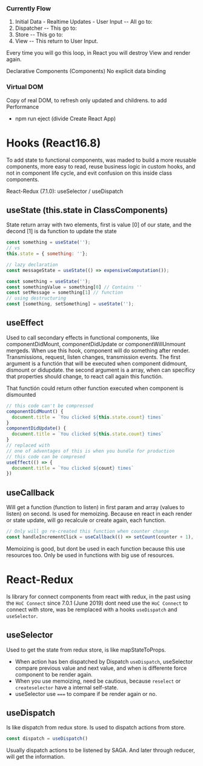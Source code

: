 ### Currently Flow
1. Initial Data - Realtime Updates - User Input
-- All go to:
2. Dispatcher
-- This go to:
3. Store
-- This go to:
4. View
-- This return to User Input.

Every time you will go this loop, in React you will destroy View and render again.

Declarative Components (Components)
No explicit data binding

### Virtual DOM

Copy of real DOM, to refresh only updated and childrens. to add Performance

- npm run eject (divide Create React App)


# Hooks (React16.8)
To add state to functional components, was maded to build a more reusable components, more easy to read, reuse business logic in custom hooks, and not in component life cycle, and evit confusion on this inside class components.

React-Redux (7.1.0): useSelector / useDispatch

## useState (this.state in ClassComponents)

State return array with two elements, first is value [0] of our state, and the decond [1] is da function to update the state

```javascript
const something = useState('');
// vs
this.state = { something: ''};

// lazy declaration
const messageState = useState(() => expensiveComputation());
```

```javascript
const something = useState('');
const somethingValue = something[0] // Contains ''
const setMessage = something[1] // function
// using destructuring
const [something, setSomething] = useState('');
```

## useEffect

Used to call secondary effects in functional components, like componentDidMount, componentDidUpdate or componentWillUnmount mergeds. When use this hook, component will do something after render.
Transmissions, request, listen changes, transmission events.
The first argument is a functión that will be executed when component didmount, dismount or didupdate.
the second argument is a array, when can specificy that properties should change, to react call again this functión.

That functión could return other function executed when component is dismounted
```javascript
// this code can't be compressed
componentDidMount() {
  document.title = `You clicked ${this.state.count} times`
}
componentDidUpdate() {
  document.title = `You clicked ${this.state.count} times`
}
// replaced with
// one of adventages of this is when you bundle for production
// this code can be compresed
useEffect(() => {
  document.title = `You clicked ${count} times`
})
```

## useCallback
Will get a function (function to listen) in first param and array (values to listen) on second. Is used for memoizing.
Because en react in each render or state update, will go recalcule or create again, each function.
```javascript
// Only will go re-created this function when counter change
const handleIncrementClick = useCallback(() => setCount(counter + 1), [counter])
```
Memoizing is good, but dont be used in each function because this use resources too. Only be used in functions with big use of resources.

# React-Redux
Is library for connect components from react with redux, in the past using the `HoC Connect` since 7.0.1 (June 2019) dont need use the `HoC Connect` to connect with store, was be remplaced with a hooks `useDispatch` and `useSelector`.


## useSelector
Used to get the state from redux store, is like mapStateToProps.
- When action has ben dispatched by Dispatch `useDispatch`, useSelector compare previous value and next value, and when is differente force component to be render again.
- When you use memoizing, need be cautious, because `reselect` or `createselector` have a internal self-state.
- useSelector use `===` to compare if be render again or no.

## useDispatch
Is like dispatch from redux store. Is used to dispatch actions from store. 
```javascript
const dispatch = useDispatch()
```

Usually dispatch actions to be listened by SAGA.
And later through reducer, will get the information.